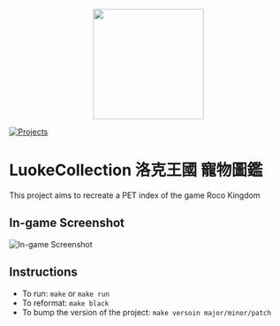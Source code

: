 <p align="center">
<a href="https://17roco.qq.com/">
<img align="center" src="https://user-images.githubusercontent.com/55712285/178427638-626dd05c-06fc-46ac-83b2-8a76bff98443.png" width="200"/>
</a>
</p>

[![Projects](https://img.shields.io/badge/Projects-View-blue)](https://github.com/LuokeKingdom/LuokeCollection/projects/1)

# LuokeCollection 洛克王國 寵物圖鑑
This project aims to recreate a PET index of the game Roco Kingdom

## In-game Screenshot
![In-game Screenshot](https://user-images.githubusercontent.com/55712285/178428547-2d43b702-726f-4df1-aa74-60519304d84b.png)
## Instructions
* To run: `make` or `make run`
* To reformat: `make black`
* To bump the version of the project: `make versoin major/minor/patch` 
